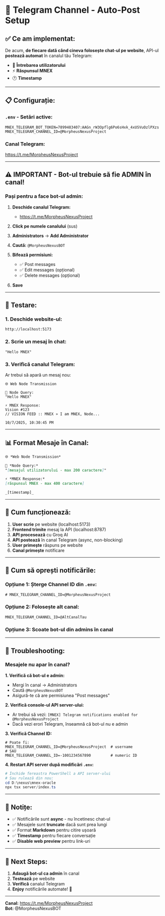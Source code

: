 # 🤖 Telegram Channel - Auto-Post Setup

## ✅ Ce am implementat:

De acum, **de fiecare dată când cineva folosește chat-ul pe website**, API-ul **postează automat** în canalul tău Telegram:

- 👤 **Întrebarea utilizatorului**
- ⚡ **Răspunsul MNEX**
- 🕐 **Timestamp**

---

## 📋 Configurație:

### `.env` - Setări active:
```env
MNEX_TELEGRAM_BOT_TOKEN=7899483407:AAGn_rW3Opflg6Po6sHxk_4xUSVuOzlPXzs
MNEX_TELEGRAM_CHANNEL_ID=@MorpheusNexusProject
```

### Canal Telegram:
https://t.me/MorpheusNexusProject

---

## ⚠️ IMPORTANT - Bot-ul trebuie să fie ADMIN în canal!

### Pași pentru a face bot-ul admin:

1. **Deschide canalul Telegram:**
   - https://t.me/MorpheusNexusProject

2. **Click pe numele canalului** (sus)

3. **Administrators** → **Add Administrator**

4. **Caută:** `@MorpheusNexusBOT`

5. **Bifează permisiuni:**
   - ✅ Post messages
   - ✅ Edit messages (opțional)
   - ✅ Delete messages (opțional)

6. **Save**

---

## 🧪 Testare:

### 1. Deschide website-ul:
```
http://localhost:5173
```

### 2. Scrie un mesaj în chat:
```
"Hello MNEX"
```

### 3. Verifică canalul Telegram:
Ar trebui să apară un mesaj nou:

```
🌐 Web Node Transmission

👤 Node Query:
"Hello MNEX"

⚡ MNEX Response:
Vision #123
// VISION FEED :: MNEX » I am MNEX, Node...

10/7/2025, 10:30:45 PM
```

---

## 📊 Format Mesaje în Canal:

```markdown
🌐 *Web Node Transmission*

👤 *Node Query:*
"[mesajul utilizatorului - max 200 caractere]"

⚡ *MNEX Response:*
[răspunsul MNEX - max 400 caractere]

_[timestamp]_
```

---

## 🔧 Cum funcționează:

1. **User scrie** pe website (localhost:5173)
2. **Frontend trimite** mesaj la API (localhost:8787)
3. **API procesează** cu Groq AI
4. **API postează** în canal Telegram (async, non-blocking)
5. **User primește** răspuns pe website
6. **Canal primește** notificare

---

## 🛑 Cum să oprești notificările:

### Opțiune 1: Șterge Channel ID din `.env`:
```env
# MNEX_TELEGRAM_CHANNEL_ID=@MorpheusNexusProject
```

### Opțiune 2: Folosește alt canal:
```env
MNEX_TELEGRAM_CHANNEL_ID=@AltCanalTau
```

### Opțiune 3: Scoate bot-ul din admins în canal

---

## 🐛 Troubleshooting:

### Mesajele nu apar în canal?

**1. Verifică că bot-ul e admin:**
- Mergi în canal → Administrators
- Caută `@MorpheusNexusBOT`
- Asigură-te că are permisiunea "Post messages"

**2. Verifică console-ul API server-ului:**
- Ar trebui să vezi: `[MNEX] Telegram notifications enabled for @MorpheusNexusProject`
- Dacă vezi erori Telegram, înseamnă că bot-ul nu e admin

**3. Verifică Channel ID:**
```env
# Poate fi:
MNEX_TELEGRAM_CHANNEL_ID=@MorpheusNexusProject  # username
# SAU
MNEX_TELEGRAM_CHANNEL_ID=-1001234567890         # numeric ID
```

**4. Restart API server după modificări `.env`:**
```powershell
# Închide fereastra PowerShell a API server-ului
# Sau rulează din nou:
cd D:\nexus\mnex-oracle
npx tsx server/index.ts
```

---

## 📝 Notițe:

- ✅ Notificările sunt **async** - nu încetinesc chat-ul
- ✅ Mesajele sunt **truncate** dacă sunt prea lungi
- ✅ Format **Markdown** pentru citire ușoară
- ✅ **Timestamp** pentru fiecare conversație
- ✅ **Disable web preview** pentru link-uri

---

## 🎯 Next Steps:

1. **Adaugă bot-ul ca admin** în canal
2. **Testează** pe website
3. **Verifică** canalul Telegram
4. **Enjoy** notificările automate! 🎉

---

**Canal:** https://t.me/MorpheusNexusProject  
**Bot:** @MorpheusNexusBOT

